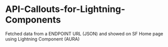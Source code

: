 # API-Callouts-for-Lightning-Components
Fetched data from a ENDPOINT URL (JSON) and showed on SF Home page using Lightning Component (AURA)
